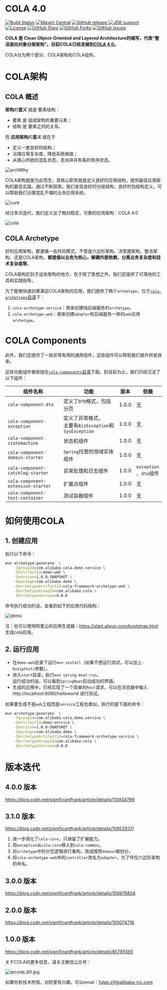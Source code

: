 # COLA 4.0

[![Build Status](https://travis-ci.org/alibaba/COLA.svg?branch=master)](https://travis-ci.org/alibaba/COLA)
[![Maven Central](https://img.shields.io/maven-central/v/com.alibaba.cola/cola-component-dto.svg?color=2d545e)](https://search.maven.org/search?q=g:com.alibaba.cola)
[![GitHub release](https://img.shields.io/github/release/alibaba/COLA.svg) ![JDK support](https://img.shields.io/badge/JDK-8+-green.svg)](https://github.com/alibaba/COLA/releases)  
[![License](https://img.shields.io/badge/license-LGPL%202.1-4EB1BA.svg)](LICENSE)
[![GitHub Stars](https://img.shields.io/github/stars/alibaba/COLA)](https://github.com/alibaba/COLA/stargazers)
[![GitHub Forks](https://img.shields.io/github/forks/alibaba/COLA)](https://github.com/alibaba/COLA/fork)
[![GitHub issues](https://img.shields.io/github/issues/alibaba/COLA.svg)](https://github.com/alibaba/COLA/issues)

<strong>COLA 是 Clean Object-Oriented and Layered Architecture的缩写，代表“整洁面向对象分层架构”。目前COLA已经发展到[COLA 4.0](https://blog.csdn.net/significantfrank/article/details/110934799)。</strong>

COLA分为两个部分，COLA架构和COLA组件。

# COLA架构

## COLA 概述

**架构**的**意义** 就是 要素结构：

- 要素 是 组成架构的重要元素；
- 结构 是 要素之间的关系。

而 **应用架构**的**意义** 就在于

- 定义一套良好的结构；
- 治理应用复杂度，降低系统熵值；
- 从随心所欲的混乱状态，走向井井有条的有序状态。

![archWhy](https://img-blog.csdnimg.cn/20201209182220206.png)

COLA架构就是为此而生，其核心职责就是定义良好的应用结构，提供最佳应用架构的最佳实践。通过不断探索，我们发现良好的分层结构，良好的包结构定义，可以帮助我们治理混乱不堪的业务应用系统。

![cure](https://img-blog.csdnimg.cn/2020120918285068.png)

经过多次迭代，我们定义出了相对稳定、可靠的应用架构：COLA 4.0

![cola](https://img-blog.csdnimg.cn/20201209182934838.png)

## COLA Archetype

好的应用架构，都遵循一些共同模式，不管是六边形架构、洋葱圈架构、整洁架构、还是COLA架构，**都提倡以业务为核心，解耦外部依赖，分离业务复杂度和技术复杂度等**。

COLA架构区别于这些架构的地方，在于除了思想之外，我们还提供了可落地的工具和实践指导。

为了能够快速创建满足COLA架构的应用，我们提供了两个`archetype`，位于[`cola-archetypes`目录](cola-archetypes)下：

1. `cola-archetype-service`：用来创建纯后端服务的`archetype`。
2. `cola-archetype-web`：用来创建`adapter`和后端服务一体的`web`应用`archetype`。

# COLA Components

此外，我们还提供了一些非常有用的通用组件，这些组件可以帮助我们提升研发效率。

这些功能组件被收拢在[`cola-components`目录](cola-components)下面。到目前为止，我们已经沉淀了以下组件：

组件名称 | 功能 | 版本 | 依赖
------ | ---- | ---- | ----
`cola-component-dto` | 定义了`DTO`格式，包括分页 | 1.0.0 |无
`cola-component-exception` | 定义了异常格式，<br>主要有`BizException`和`SysException` | 1.0.0 |无
`cola-component-statemachine` | 状态机组件 | 1.0.0 |无
`cola-component-domain-starter` | `Spring`托管的领域实体组件 | 1.0.0 |无
`cola-component-catchlog-starter` | 异常处理和日志组件 | 1.0.0 | `exception`<br>、`dto`组件
`cola-component-extension-starter` | 扩展点组件 | 1.0.0 |无
`cola-component-test-container` | 测试容器组件 | 1.0.0 |无

# 如何使用COLA

## 1. 创建应用

执行以下命令：

```bash
mvn archetype:generate  \
    -DgroupId=com.alibaba.cola.demo.service \
    -DartifactId=demo-web \
    -Dversion=1.0.0-SNAPSHOT \
    -Dpackage=com.alibaba.demo \
    -DarchetypeArtifactId=cola-framework-archetype-web \
    -DarchetypeGroupId=com.alibaba.cola \
    -DarchetypeVersion=4.0.0
```

命令执行成功的话，会看到如下的应用代码结构：

![demo](https://img-blog.csdnimg.cn/20201209192258840.png)

注：也可以使用阿里云的应用生成器：https://start.aliyun.com/bootstrap.html 生成cola应用。

## 2. 运行应用

- 在`demo-web`目录下运行`mvn install`（如果不想运行测试，可以加上`-DskipTests`参数）。
- 进入`start`目录，执行`mvn spring-boot:run`。  
  运行成功的话，可以看到`SpringBoot`启动成功的界面。
- 生成的应用中，已经实现了一个简单的`Rest`请求，可以在浏览器中输入 http://localhost:8080/helloworld 进行测试。

如果要生成不是`web`工程而是`service`工程也类似，执行的是下面的命令：

```bash
mvn archetype:generate  \
    -DgroupId=com.alibaba.cola.demo.service \
    -DartifactId=demo-service \
    -Dversion=1.0.0-SNAPSHOT \
    -Dpackage=com.alibaba.demo \
    -DarchetypeArtifactId=cola-framework-archetype-service \
    -DarchetypeGroupId=com.alibaba.cola \
    -DarchetypeVersion=4.0.0
```

# 版本迭代

## 4.0.0 版本

https://blog.csdn.net/significantfrank/article/details/110934799

## 3.1.0 版本

https://blog.csdn.net/significantfrank/article/details/109529311

1. 进一步简化了`cola-core`，只保留了扩展能力。
2. 将`exception`从`cola-core`移入到`cola-common`。
3. 对`archetype`中的分包逻辑进行重构，改成按照`domain`做划分。
4. 将`cola-archetype-web`中的`controller`改名为`adapter`，为了呼应六边形架构的命名。

## 3.0.0 版本

https://blog.csdn.net/significantfrank/article/details/106976804

## 2.0.0 版本

https://blog.csdn.net/significantfrank/article/details/100074716

## 1.0.0 版本

https://blog.csdn.net/significantfrank/article/details/85785565

关于COLA的更多信息，请关注微信公众号：

![qrcode_60.jpg](https://img-blog.csdnimg.cn/2020110314110321.png#pic_center)

如果你有技术热情，对阿里有兴趣，可以email：fulan.zjf@alibaba-inc.com
